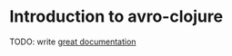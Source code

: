 # Introduction to avro-clojure

TODO: write [great documentation](http://jacobian.org/writing/what-to-write/)

